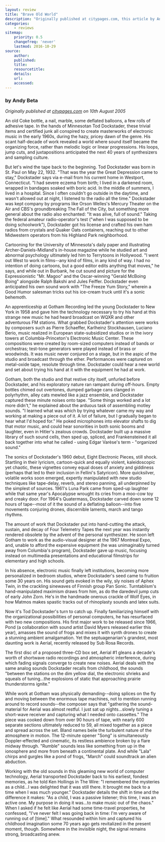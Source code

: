 ```yaml
---
layout: review
title: "Brave Old World"
description: "Originally published at citypages.com, this article by Andy Beta is a good introduction to the life and recorded output of Tod Dockstader"
categories:
    - reviews
sitemap:
    priority: 0.5
    changefreq: 'never'
    lastmod: 2016-10-29
source:
    author:
    published:
    title:
    resourcetitle: 
    details:
    url: 
    accessed: 
---
```


### by Andy Beta

_Originally published at <a href="http://www.citypages.com/" target="_blank">citypages.com</a> on 10th August 2005_

An old Coke bottle, a nail, marble, some deflated balloons, a few rolls of adhesive tape. In the hands of Minnesotan Tod Dockstader, these trivial items and certified junk all conspired to create masterworks of electronic music in the early 1960s, during the hazy, pricey dawn of the genre. His scant half-decade of work revealed a world where sound itself became the organizing force, rather than melodic logic or linear progressions. His loops, jump cuts, and juxtapositions anticipated the next 40 years of synthesizers and sampling culture.

But let's wind the tape back to the beginning. Tod Dockstader was born in St. Paul on May 22, 1932. "That was the year the Great Depression came to stay," Dockstader says via e-mail from his current home in Westport, Connecticut. "I had severe eczema from birth; I lived in a darkened room, wrapped in bandages soaked with boric acid. In the middle of summers, I lived in a hospital. Since I often couldn't go outside in the daytime, and wasn't allowed out at night, I listened to the radio all the time." Dockstader was kept company by programs like Orson Welles's Mercury Theater on the Air and CBS's groundbreaking The Fall of the City, but something more general about the radio also enchanted: "It was alive, full of sound." Taking the federal amateur radio-operator's test ("when I was supposed to be doing schoolwork"), Dockstader got his license and crafted his own ham radios from crystals and Quaker Oats containers, reaching out to other Midwestern operators from his Highland Park neighborhood.

Cartooning for the University of Minnesota's daily paper and illustrating Archer-Daniels-Midland's in-house magazine while he studied art and abnormal psychology ultimately led him to Terrytoons in Hollywood. "I went out West to work in films--any kind of films, in any kind of way. I had no intention of doing cartoons, but a good editor edits anything that moves," he says, and while out in Burbank, he cut sound and picture for the Expressionistic "Mr. Magoo" and the Oscar-winning "Gerald McBoing Boing" alongside Ralph Bakshi and Jules Feiffer. Dockstader even anticipated his own sound work with "The Freeze Yum Story," wherein a Good Humor salesman tricks out his ice-cream truck until it's a sonic behemoth.

An apprenticeship at Gotham Recording led the young Dockstader to New York in 1958 and gave him the technology necessary to try his hand at this strange new music he had heard broadcast on WQXR and other adventurous FM stations. What grabbed Dockstader's attention were works by composers such as Pierre Schaeffer, Karlheinz Stockhausen, Luciano Berio, music realized in European state-subsidized studios or in the ivory towers at Columbia-Princeton's Electronic Music Center. These compositions were created by room-sized computers instead of bands or orchestras; test-tone generators were played instead of brass or woodwinds. It was music never conjured on a stage, but in the aspic of the studio and broadcast through the ether. Performances were captured on metal-oxide tape, resolute through time. Dockstader could hear a new world and set about trying his hand at it with the equipment he had at work.

Gotham, both the studio and that restive city itself, unfurled before Dockstader, and his exploratory nature ran rampant during off-hours. Empty bottles chimed out overtones, dumped garbage cans clanged in polyrhythm, alley cats mewled like a jazz ensemble, and Dockstader captured these minute noises onto tape. "Some things worked and a lot more didn't," he explained about the arduous task of assembling motley sounds. "I learned what was which by trying whatever came my way and working at making a piece out of it. A lot of failure, but I gradually began to hear what I'd hoped for." He poked microphones into elevator shafts to dig that motor music, and could hear sonorities in both sonic booms and laughter, even in Hitler's zealous crowds. Dockstader built up a massive library of such sound cells, then sped up, spliced, and Frankensteined it all back together into what he called - using Edgar Varèse's term - "organized sound."

The sonics of Dockstader's 1960 debut, Eight Electronic Pieces, still shock. Startling in their lyricism, cartoon-quick and equally violent, kaleidoscopic yet chaotic, these vignettes convey equal doses of anxiety and giddiness (perhaps that led to their inclusion in Fellini's Satyricon). More quicksilver, volatile works soon emerged, expertly manipulated with new studio techniques like tape-delay, reverb, and stereo panning, all underpinned by the simplest of sources. 1961's Luna Park came from sped-up laughter while that same year's Apocalypse wrought its cries from a moo-cow toy and creaky door. For 1964's Quatermass, Dockstader carved down some 12 hours of tape--most of it the sound of a deflating balloon--into five movements conjuring drones, discernible laments, march and tango rhythms.

The amount of work that Dockstader put into hand-cutting the attack, sustain, and decay of Four Telemetry Tapes the next year was instantly rendered obsolete by the advent of the personal synthesizer. He soon left Gotham to work as the audio-visual designer at the 1967 Montreal Expo, and, unable to afford the expensive equipment (he was unimaginably turned away from Columbia's program), Dockstader gave up music, focusing instead on multimedia presentations and educational filmstrips for elementary and high schools.

In his absence, electronic music finally left institutions, becoming more personalized in bedroom studios, where Dockstader's seed came to fruition some 30 years on. His sound gets evoked in the wily, sly noises of Aphex Twin, in the crackling sinewaves of Finnish group Pan Sonic. Turntablism's hand-manipulated maximism draws from him, as do the daredevil jump cuts of early John Zorn. He's in the handmade onerous crackle of Wolf Eyes, in how Matmos makes spastic tracks out of rhinoplasty sounds and latex suits.

Now it's Tod Dockstader's turn to catch up. Finally familiarizing himself with the organizational possibilities of personal computers, he has resurfaced with two new compositions. His first major work to be released since 1966, Pond (a collaboration with sound artist David Myers released earlier this year), amasses the sound of frogs and mixes it with synth drones to create a stunning ambient amalgamation. Yet the septuagenarian's grandest, most daunting work is Aerial, recently released by Sub Rosa Records.

The first disc of a proposed three-CD box set, Aerial #1 gleans a decade's worth of shortwave radio recordings and atmospheric interference, during which fading signals converge to create new noises. Aerial deals with the same analog sounds Dockstader recalls from childhood, the sounds "between the stations on the dim yellow dial, the electronic shrieks and squeals of tuning...the explosions of static that approaching prairie thunderstorms ignite."

While work at Gotham was physically demanding--doing splices on the fly and moving between the enormous tape machines, not to mention running around to record sounds--the composer says that "gathering the sound-material for Aerial was almost restful. I just sat up nights...slowly tuning a short-wave receiver and capturing what I needed onto cassettes." The piece was cooked down from over 90 hours of tape, with nearly 600 separate sections ultimately reduced to 59, all mixed together as a piece and spread across the set. Bland names belie the turbulent nature of the atmosphere in motion. The 12-minute opener "Song" is simultaneously Doppler-effected and cinematic, its restless ambience broken by a flare midway through. "Rumble" sounds less like something from up in the ionosphere and more from beneath a continental plate. And while "Lala" chirps and gurgles like a pond of frogs, "March" could soundtrack an alien abduction.

Working with the old sounds in this gleaming new world of computer technology, Aerial transported Dockstader back to his earliest, fondest memories, as he told Ken Hollings in The Wire: "I remembered the mysteries as a child...I was delighted that it was still there. It brought me back to a time when I was much younger." Dockstader details the shift in time and the difference it makes: "As a child, I was a passive listener; this time, I was an active one. My purpose in doing it was...to make music out of the chaos." When I asked if he felt like Aerial had some time-travel properties, he confessed, "I've never felt I was going back in time: I'm very aware of running out of [time]." What resounded within him and captured his childhood imagination some 70 years ago gets revitalized in the present moment, though. Somewhere in the invisible night, the signal remains strong, broadcasting anew.

[//]: <> (http://www.citypages.com/databank/26/1288/article13583.asp 10/08/2005)